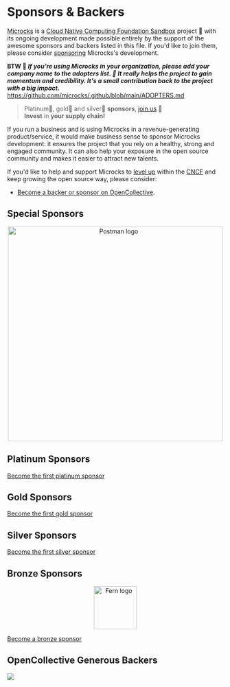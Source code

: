 # Sponsors &amp; Backers

[Microcks](https://microcks.io/) is a [Cloud Native Computing Foundation Sandbox](https://landscape.cncf.io/?selected=microcks) project 🚀 with its ongoing development made possible entirely by the support of the awesome sponsors and backers listed in this file. If you'd like to join them, please consider [sponsoring](https://opencollective.com/microcks) Microcks's development.

**BTW 📢 _If you're using Microcks in your organization, please add your company name to the adopters list. 🙏 It really helps the project to gain momentum and credibility. It's a small contribution back to the project with a big impact._**
https://github.com/microcks/.github/blob/main/ADOPTERS.md

> Platinum💎, gold🥇 and silver🥈 **sponsors**, [join us](https://opencollective.com/microcks) 🙌<br>
> **Invest** in **your supply chain!**

If you run a business and is using Microcks in a revenue-generating product/service, it would make business sense to sponsor Microcks development: it ensures the project that you rely on a healthy, strong and engaged community. It can also help your exposure in the open source community and makes it easier to attract new talents.

If you'd like to help and support Microcks to [level up](https://www.cncf.io/project-metrics/) within the [CNCF](https://www.cncf.io) and keep growing the open source way, please consider:

- [Become a backer or sponsor on OpenCollective](https://opencollective.com/microcks).

## Special Sponsors
<p align="center">
  <a href="https://postman.com/"><img src="https://voyager.postman.com/logo/postman-logo-orange.svg" alt="Postman logo" width="500"></a>
</p>

## Platinum Sponsors

[Become the first platinum sponsor](https://opencollective.com/microcks/contribute/platinum-sponsors-61341/checkout?interval=month&amount=2000&name=&legalName=&email=)

## Gold Sponsors

[Become the first gold sponsor](hhttps://opencollective.com/microcks/contribute/gold-sponsors-61340/checkout?interval=month&amount=1000&name=&legalName=&email=)

## Silver Sponsors

[Become the first silver sponsor](https://opencollective.com/microcks/contribute/silver-sponsors-61339/checkout?interval=month&amount=500&name=&legalName=&email=)

## Bronze Sponsors
<p align="center">
  <a href="https://www.devmark.ai/fern/?utm_source=microcks&utm_loc=readme&utm_type=logo"><img src="https://uploads-ssl.webflow.com/64f77a831b9d50c279dc926c/6568d0303c2a1435c108e114_fern.svg" alt="Fern logo" width="100"></a>
</p>

[Become a bronze sponsor](https://opencollective.com/microcks/contribute/bronze-sponsors-61338/checkout?interval=month&amount=100&name=&legalName=&email=)

## OpenCollective Generous Backers

<a href="https://opencollective.com/microcks#section-contributors" target="_blank"><img src="https://opencollective.com/microcks/backers.svg?width=800"></a>
